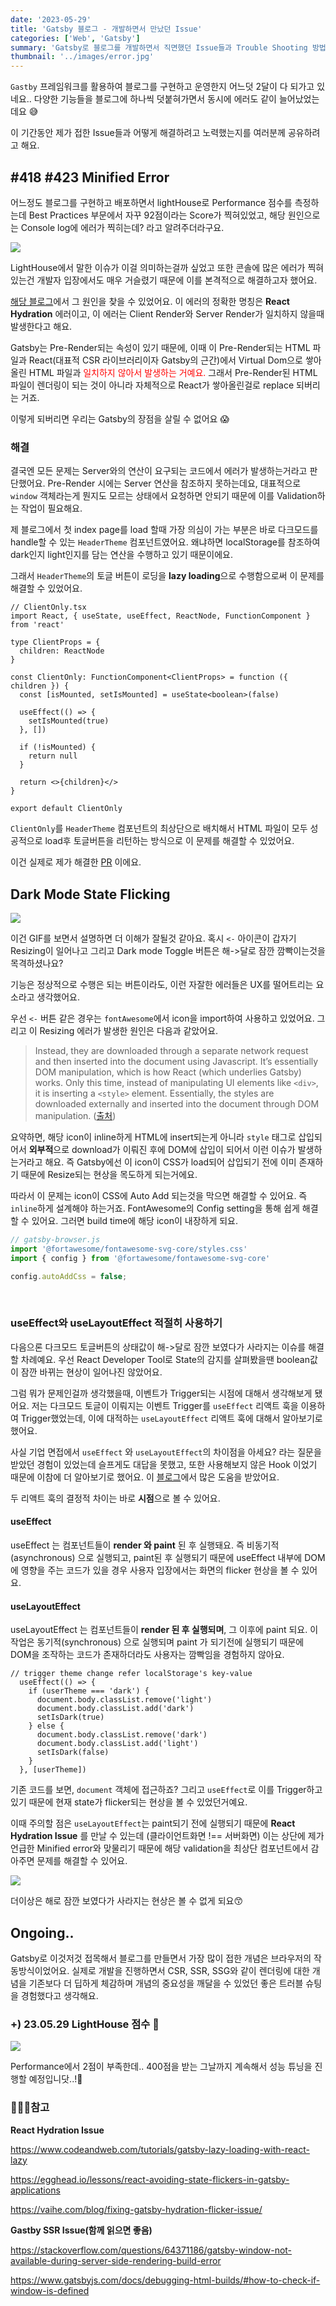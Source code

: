 ```yaml
---
date: '2023-05-29'
title: 'Gatsby 블로그 - 개발하면서 만났던 Issue'
categories: ['Web', 'Gatsby']
summary: 'Gatsby로 블로그를 개발하면서 직면했던 Issue들과 Trouble Shooting 방법들을 공유합니다.'
thumbnail: '../images/error.jpg'
---
```

`Gastby` 프레임워크를 활용하여 블로그를 구현하고 운영한지 어느덧 2달이 다 되가고 있네요.. 다양한 기능들을 블로그에 하나씩 덧붙혀가면서 동시에 에러도 같이 늘어났었는데요 😅 

이 기간동안 제가 접한 Issue들과 어떻게 해결하려고 노력했는지를 여러분께 공유하려고 해요. 


## #418 #423 Minified Error 
어느정도 블로그를 구현하고 배포하면서 lightHouse로 Performance 점수를 측정하는데 Best Practices 부문에서 자꾸 92점이라는 Score가 찍혀있었고, 해당 원인으로는 Console log에 에러가 찍히는데? 라고 알려주더라구요. 

![](https://velog.velcdn.com/images/damin1025/post/f8871c18-0dc4-4b03-be52-0fcf92b7ab65/image.PNG)

LightHouse에서 말한 이슈가 이걸 의미하는걸까 싶었고 또한 콘솔에 많은 에러가 찍혀있는건 개발자 입장에서도 매우 거슬렸기 때문에 이를 본격적으로 해결하고자 했어요.

[해당 블로그](https://vaihe.com/blog/react-hydration-error-explained/)에서 그 원인을 찾을 수 있었어요. 이 에러의 정확한 명칭은 **React Hydration** 에러이고, 이 에러는 Client Render와 Server Render가 일치하지 않을때 발생한다고 해요. 

Gatsby는 Pre-Render되는 속성이 있기 때문에, 이때 이 Pre-Render되는 HTML 파일과 React(대표적 CSR 라이브러리이자 Gatsby의 근간)에서 Virtual Dom으로 쌓아올린 HTML 파일과 <span style="color:red">일치하지 않아서 발생하는 거예요.</span> 그래서 Pre-Render된 HTML 파일이 렌더링이 되는 것이 아니라 자체적으로  React가 쌓아올린걸로 replace 되버리는 거죠. 

이렇게 되버리면 우리는 Gatsby의 장점을 살릴 수 없어요 😱

### 해결
결국엔 모든 문제는 Server와의 연산이 요구되는 코드에서 에러가 발생하는거라고 판단했어요. Pre-Render 시에는 Server 연산을 참조하지 못하는데요, 대표적으로 `window` 객체라는게 뭔지도 모르는 상태에서 요청하면 안되기 때문에 이를 Validation하는 작업이 필요해요.

제 블로그에서 첫 index page를 load 할때 가장 의심이 가는 부분은 바로 다크모드를 handle할 수 있는 `HeaderTheme` 컴포넌트였어요. 왜냐하면 localStorage를 참조하여 dark인지 light인지를 담는 연산을 수행하고 있기 때문이에요. 

그래서 `HeaderTheme`의 토글 버튼이 로딩을 **lazy loading**으로 수행함으로써 이 문제를 해결할 수 있었어요. 

```tsx
// ClientOnly.tsx
import React, { useState, useEffect, ReactNode, FunctionComponent } from 'react'

type ClientProps = {
  children: ReactNode
}

const ClientOnly: FunctionComponent<ClientProps> = function ({ children }) {
  const [isMounted, setIsMounted] = useState<boolean>(false)

  useEffect(() => {
    setIsMounted(true)
  }, [])

  if (!isMounted) {
    return null
  }

  return <>{children}</>
}

export default ClientOnly
```
`ClientOnly`를 `HeaderTheme` 컴포넌트의 최상단으로 배치해서 HTML 파일이 모두 성공적으로 load후 토글버튼을 리턴하는 방식으로 이 문제를 해결할 수 있었어요.

이건 실제로 제가 해결한 [PR](https://github.com/dobyming/dobyming.github.io/pull/16#issue-1723164020) 이에요.

## Dark Mode State Flicking 

![](https://velog.velcdn.com/images/damin1025/post/c555ab5e-d15c-482f-925e-ead9b3db00ab/image.gif)

이건 GIF를 보면서 설명하면 더 이해가 잘될것 같아요. 
혹시 `<-` 아이콘이 갑자기 Resizing이 일어나고 그리고 Dark mode Toggle 버튼은 해->달로 잠깐 깜빡이는것을 목격하셨나요? 

기능은 정상적으로 수행은 되는 버튼이라도, 이런 자잘한 에러들은 UX를 떨어트리는 요소라고 생각했어요. 

우선 `<-` 버튼 같은 경우는 `fontAwesome`에서 icon을 import하여 사용하고 있었어요. 그리고 이 Resizing 에러가 발생한 원인은 다음과 같았어요.

> Instead, they are downloaded through a separate network request and then inserted into the document using Javascript. It’s essentially DOM manipulation, which is how React (which underlies Gatsby) works. Only this time, instead of manipulating UI elements like `<div>`, it is inserting a `<style>` element. Essentially, the styles are downloaded externally and inserted into the document through DOM manipulation. ([출처](https://medium.com/@fabianterh/fixing-flashing-huge-font-awesome-icons-on-a-gatsby-static-site-787e1cfb3a18))

요약하면, 해당 icon이 inline하게 HTML에 insert되는게 아니라 `style` 태그로 삽입되어서 **외부적**으로 download가 이뤄진 후에 DOM에 삽입이 되어서 이런 이슈가 발생하는거라고 해요. 즉 Gatsby에선 이 icon이 CSS가 load되어 삽입되기 전에 이미 존재하기 때문에 Resize되는 현상을 목도하게 되는거에요. 

따라서 이 문제는 icon이 CSS에 Auto Add 되는것을 막으면 해결할 수 있어요. 즉 `inline`하게 설계해야 하는거죠. FontAwesome의 Config setting을 통해 쉽게 해결할 수 있어요. 그러면 build time에 해당 icon이 내장하게 되요. 

```js
// gatsby-browser.js
import '@fortawesome/fontawesome-svg-core/styles.css'
import { config } from '@fortawesome/fontawesome-svg-core'

config.autoAddCss = false;
```
<br/>

### useEffect와 useLayoutEffect 적절히 사용하기
다음으론 다크모드 토글버튼의 상태값이 해->달로 잠깐 보였다가 사라지는 이슈를 해결할 차례예요. 우선 React Developer Tool로 State의 감지를 살펴봤을땐 boolean값이 잠깐 바뀌는 현상이 일어나진 않았어요. 

그럼 뭐가 문제인걸까 생각했을때, 이벤트가 Trigger되는 시점에 대해서 생각해보게 됐어요. 저는 다크모드 토글이 이뤄지는 이벤트 Trigger를 `useEffect` 리액트 훅을 이용하여 Trigger했었는데, 이에 대적하는 `useLayoutEffect` 리액트 훅에 대해서 알아보기로 했어요. 

사실 기업 면접에서 `useEffect` 와 `useLayoutEffect`의 차이점을 아세요? 라는 질문을 받았던 경험이 있었는데 슬프게도 대답을 못했고, 또한 사용해보지 않은 Hook 이었기 때문에 이참에 더 알아보기로 했어요. 이 [블로그](https://pubudu2013101.medium.com/what-is-the-real-difference-between-react-useeffect-and-uselayouteffect-51723096dc19)에서 많은 도움을 받았어요.
 
두 리액트 훅의 결정적 차이는 바로 **시점**으로 볼 수 있어요. 
#### useEffect
useEffect 는 컴포넌트들이 **render 와 paint** 된 후 실행돼요. 즉 비동기적(asynchronous) 으로 실행되고, paint된 후 실행되기 때문에 useEffect 내부에 DOM에 영향을 주는 코드가 있을 경우 사용자 입장에서는 화면의 flicker 현상을 볼 수 있어요. 

#### useLayoutEffect
useLayoutEffect 는 컴포넌트들이 **render 된 후 실행되며**, 그 이후에 paint 되요. 이 작업은 동기적(synchronous) 으로 실행되며 paint 가 되기전에 실행되기 때문에 DOM을 조작하는 코드가 존재하더라도 사용자는 깜빡임을 경험하지 않아요.


```tsx
// trigger theme change refer localStorage's key-value
  useEffect(() => {
    if (userTheme === 'dark') {
      document.body.classList.remove('light')
      document.body.classList.add('dark')
      setIsDark(true)
    } else {
      document.body.classList.remove('dark')
      document.body.classList.add('light')
      setIsDark(false)
    }
  }, [userTheme])
```
기존 코드를  보면, `document` 객체에 접근하죠? 그리고 `useEffect`로 이를 Trigger하고 있기 때문에 현재 state가 flicker되는 현상을 볼 수 있었던거예요. 

이때 주의할 점은 `useLayoutEffect`는 paint되기 전에 실행되기 때문에 **React Hydration Issue** 를 만날 수 있는데 (클라이언트화면 !== 서버화면) 이는 상단에 제가 언급한 Minified error와 맞물리기 때문에 해당 validation을 최상단 컴포넌트에서 감아주면 문제를 해결할 수 있어요. 

![](https://velog.velcdn.com/images/damin1025/post/c03d5350-d60b-44e2-a565-04f092e6f3b2/image.gif)

더이상은 해로 잠깐 보였다가 사라지는 현상은 볼 수 없게 되요😙

## Ongoing..
Gatsby로 이것저것 접목해서 블로그를 만들면서 가장 많이 접한 개념은 브라우저의 작동방식이었어요. 실제로 개발을 진행하면서 CSR, SSR, SSG와 같이 렌더링에 대한 개념을 기존보다 더 딥하게 체감하며 개념의 중요성을 깨달을 수 있었던 좋은 트러블 슈팅을 경험했다고 생각해요. 

### +) 23.05.29 LightHouse 점수 💯
![](https://velog.velcdn.com/images/damin1025/post/89bfd0af-9bac-4670-b46e-c27acc9d1d00/image.PNG)

Performance에서 2점이 부족한데.. 400점을 받는 그날까지 계속해서 성능 튜닝을 진행할 예정입니닷..!👊

### 🙇🏼‍♀️참고
**React Hydration Issue**

https://www.codeandweb.com/tutorials/gatsby-lazy-loading-with-react-lazy

https://egghead.io/lessons/react-avoiding-state-flickers-in-gatsby-applications

https://vaihe.com/blog/fixing-gatsby-hydration-flicker-issue/

**Gastby SSR Issue(함께 읽으면 좋음)**

https://stackoverflow.com/questions/64371186/gatsby-window-not-available-during-server-side-rendering-build-error

https://www.gatsbyjs.com/docs/debugging-html-builds/#how-to-check-if-window-is-defined